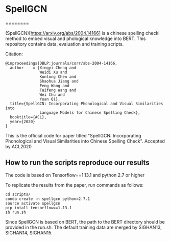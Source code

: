 # SpellGCN
========

(SpellGCN)[https://arxiv.org/abs/2004.14166] is a chinese spelling checki method to embed visual and phological knowledge into BERT.
This repository contains data, evaluation and training scripts.

Citation:

```
@inproceedings{DBLP:journals/corr/abs-2004-14166,
  author    = {Xingyi Cheng and
               Weidi Xu and
               Kunlong Chen and
               Shaohua Jiang and
               Feng Wang and
               Taifeng Wang and
               Wei Chu and
               Yuan Qi},
  title={SpellGCN: Incorporating Phonological and Visual Similarities into
               Language Models for Chinese Spelling Check},
  booktitle={ACL},
  year={2020}
}

```
This is the official code for paper titled "SpellGCN: Incorporating Phonological and Visual Similarities into Chinese Spelling Check". Accepted by ACL2020

## How to run the scripts reproduce our results

The code is based on Tensorflow==1.13.1 and python 2.7 or higher

To replicate the results from the paper, run commands as follows:

```
cd scripts/
conda create -n spellgcn python=2.7.1
source activate spellgcn
pip intall tensorflow==1.13.1
sh run.sh
```

Since SpellGCN is based on BERT, the path to the BERT directory should be provided in the run.sh.
The default training data are merged by SIGHAN13, SIGHAN14, SIGHAN15.




